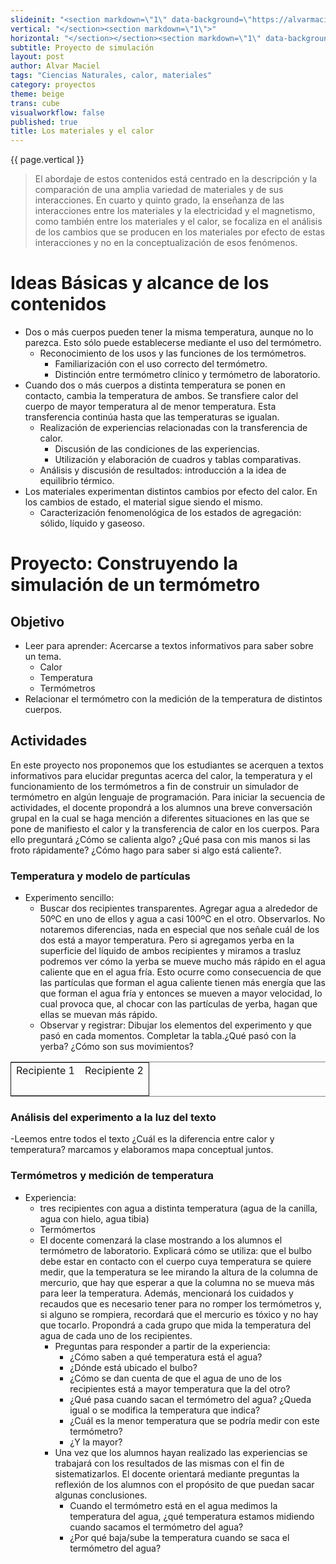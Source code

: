 ```yaml
---
slideinit: "<section markdown=\"1\" data-background=\"https://alvarmaciel.github.io/quintogrado/img/slidebackground.png\"><section markdown=\"1\">"
vertical: "</section><section markdown=\"1\">"
horizontal: "</section></section><section markdown=\"1\" data-background=\"https://alvarmaciel.github.io/quintogrado/img/slidebackground.png\"><section markdown=\"1\">"
subtitle: Proyecto de simulación
layout: post
author: Alvar Maciel
tags: "Ciencias Naturales, calor, materiales"
category: proyectos
theme: beige
trans: cube
visualworkflow: false
published: true
title: Los materiales y el calor
---
```


{{ page.vertical }}



> El abordaje de estos contenidos está centrado en la descripción y la comparación de una amplia variedad de materiales y de sus interacciones.
> En cuarto y quinto grado, la enseñanza de las interacciones entre los materiales y la electricidad y el magnetismo, como también entre los materiales y el calor, se focaliza en el análisis de los cambios que se producen en los materiales por efecto de estas interacciones y no en la conceptualización de esos fenómenos.

# Ideas Básicas y alcance de los contenidos

-   Dos o más cuerpos pueden tener la misma temperatura, aunque no lo parezca. Esto sólo puede establecerse mediante el uso del termómetro.
    -   Reconocimiento de los usos y las funciones de los termómetros.
        -   Familiarización con el uso correcto del termómetro.
        -   Distinción entre termómetro clínico y termómetro de laboratorio.
-   Cuando dos o más cuerpos a distinta temperatura se ponen en contacto, cambia la temperatura de ambos. Se transfiere calor del cuerpo de mayor temperatura al de menor temperatura. Esta transferencia continúa hasta que las temperaturas se igualan.
    -   Realización de experiencias relacionadas con la transferencia de calor.
        -   Discusión de las condiciones de las experiencias.
        -   Utilización y elaboración de cuadros y tablas comparativas.
    -   Análisis y discusión de resultados: introducción a la idea de equilibrio térmico.
-   Los materiales experimentan distintos cambios por efecto del calor. En los cambios de estado, el material sigue siendo el mismo.
    -   Caracterización fenomenológica de los estados de agregación: sólido, líquido y gaseoso.


# Proyecto: Construyendo la simulación de un termómetro

## Objetivo

-   Leer para aprender: Acercarse a textos informativos para saber sobre un tema.
    -   Calor
    -   Temperatura
    -   Termómetros
-   Relacionar el termómetro con la medición de la temperatura de distintos cuerpos.

## Actividades

En este proyecto nos proponemos que los estudiantes se acerquen a textos informativos para elucidar preguntas acerca del calor, la temperatura y el funcionamiento de los termómetros a fin de construir un simulador de termómetro en algún lenguaje de programación.
Para iniciar la secuencia de actividades, el docente propondrá a los alumnos una breve conversación grupal en la cual se haga mención a diferentes situaciones en las que se pone de manifiesto el calor y la transferencia de calor en los cuerpos. Para ello preguntará ¿Cómo se calienta algo? ¿Qué pasa con mis manos si las froto rápidamente? ¿Cómo hago para saber si algo está caliente?.


### Temperatura y modelo de partículas

-   Experimento sencillo:
    -   Buscar dos recipientes transparentes. Agregar agua a alrededor de 50ºC en uno de ellos y agua a casi 100ºC en el otro. Observarlos. No notaremos diferencias, nada en especial que nos señale cuál de los dos está a mayor temperatura. Pero si agregamos yerba en la superficie del líquido de ambos recipientes y miramos a trasluz podremos ver cómo la yerba se mueve mucho más rápido en el agua caliente que en el agua fría. Esto ocurre como consecuencia de que las partículas que forman el agua caliente tienen más energía que las que forman el agua fría y entonces se mueven a mayor velocidad, lo cual provoca que, al chocar con las partículas de yerba, hagan que ellas se muevan más rápido.
    -   Observar y registrar: Dibujar los elementos del experimento y que pasó en cada momentos. Completar la tabla.¿Qué pasó con la yerba? ¿Cómo son sus movimientos?

<table border="2" cellspacing="0" cellpadding="6" rules="groups" frame="hsides">


<colgroup>
<col  class="org-left" />

<col  class="org-left" />
</colgroup>
<tbody>
<tr>
<td class="org-left">Recipiente 1</td>
<td class="org-left">Recipiente 2</td>
</tr>


<tr>
<td class="org-left">&#xa0;</td>
<td class="org-left">&#xa0;</td>
</tr>
</tbody>
</table>


<a id="org7c24850"></a>

### Análisis del experimento a la luz del texto

-Leemos entre todos el texto ¿Cuál es la diferencia entre calor y temperatura? marcamos y elaboramos mapa conceptual juntos.

### Termómetros y medición de temperatura

-   Experiencia:
    -   tres recipientes con agua a distinta temperatura (agua de la canilla, agua con hielo, agua tibia)
    -   Termómertos
    -   El docente comenzará la clase mostrando a los alumnos el termómetro de laboratorio. Explicará cómo se utiliza: que el bulbo debe estar en contacto con el cuerpo cuya temperatura se quiere medir, que la temperatura se lee mirando la altura de la columna de mercurio, que hay que esperar a que la columna no se mueva más para leer la temperatura. Además, mencionará los cuidados y recaudos que es necesario tener para no romper los termómetros y, si alguno se rompiera, recordará que el mercurio es tóxico y no hay que tocarlo. Propondrá a cada grupo que mida la temperatura del agua de cada uno de los recipientes.
        -   Preguntas para responder a partir de la experiencia:
            -   ¿Cómo saben a qué temperatura está el agua?
            -   ¿Dónde está ubicado el bulbo?
            -   ¿Cómo se dan cuenta de que el agua de uno de los recipientes está a mayor temperatura que la del otro?
            -   ¿Qué pasa cuando sacan el termómetro del agua? ¿Queda igual o se modifica la temperatura que indica?
            -   ¿Cuál es la menor temperatura que se podría medir con este termómetro?
            -   ¿Y la mayor?
        -   Una vez que los alumnos hayan realizado las experiencias se trabajará con los resultados de las mismas con el fin de sistematizarlos. El docente orientará mediante preguntas la reflexión de los alumnos con el propósito de que puedan sacar algunas conclusiones.
            -   Cuando el termómetro está en el agua medimos la temperatura del agua, ¿qué temperatura estamos midiendo cuando sacamos el termómetro del agua?
            -   ¿Por qué baja/sube la temperatura cuando se saca el termómetro del agua?

